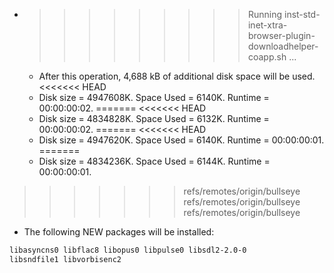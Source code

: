 * >>>>>>>>> Running inst-std-inet-xtra-browser-plugin-downloadhelper-coapp.sh ...
  * After this operation, 4,688 kB of additional disk space will be used.
<<<<<<< HEAD
  * Disk size = 4947608K. Space Used = 6140K. Runtime = 00:00:00:02.
=======
<<<<<<< HEAD
  * Disk size = 4834828K. Space Used = 6132K. Runtime = 00:00:00:02.
=======
<<<<<<< HEAD
  * Disk size = 4947620K. Space Used = 6140K. Runtime = 00:00:00:01.
=======
  * Disk size = 4834236K. Space Used = 6144K. Runtime = 00:00:00:01.
>>>>>>> refs/remotes/origin/bullseye
>>>>>>> refs/remotes/origin/bullseye
>>>>>>> refs/remotes/origin/bullseye
  * The following NEW packages will be installed:
  ```bash
libasyncns0 libflac8 libopus0 libpulse0 libsdl2-2.0-0
libsndfile1 libvorbisenc2
  ```
